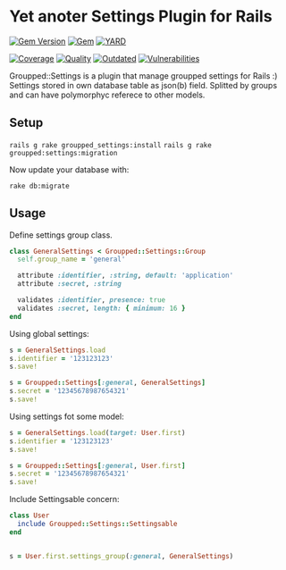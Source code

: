 # Yet anoter Settings Plugin for Rails

[![Gem Version](https://badge.fury.io/rb/groupped_settings.svg)](https://rubygems.org/gems/groupped_settings)
[![Gem](https://img.shields.io/gem/dt/groupped_settings.svg)](https://rubygems.org/gems/groupped_settings/versions)
[![YARD](https://badgen.net/badge/YARD/doc/blue)](http://www.rubydoc.info/gems/groupped_settings)


[![Coverage](https://lysander.x.rnds.pro/api/v1/badges/gs_quality.svg)](https://lysander.x.rnds.pro/api/v1/badges/gs_quality.html)
[![Quality](https://lysander.x.rnds.pro/api/v1/badges/gs_quality.svg)](https://lysander.x.rnds.pro/api/v1/badges/gs_quality.html)
[![Outdated](https://lysander.x.rnds.pro/api/v1/badges/gs_outdated.svg)](https://lysander.x.rnds.pro/api/v1/badges/gs_outdated.html)
[![Vulnerabilities](https://lysander.x.rnds.pro/api/v1/badges/gs_vulnerable.svg)](https://lysander.x.rnds.pro/api/v1/badges/gs_vulnerable.html)


Groupped::Settings is a plugin that manage groupped settings for Rails :) Settings stored in own database table as json(b) field. Splitted by groups and can have polymorphyc referece to other models.

## Setup

`rails g rake groupped_settings:install`
`rails g rake groupped:settings:migration`

Now update your database with:

`rake db:migrate`

## Usage

Define settings group class.
```ruby
class GeneralSettings < Groupped::Settings::Group
  self.group_name = 'general'

  attribute :identifier, :string, default: 'application'
  attribute :secret, :string

  validates :identifier, presence: true
  validates :secret, length: { minimum: 16 }
end
```

Using global settings:
```ruby
s = GeneralSettings.load
s.identifier = '123123123'
s.save!

s = Groupped::Settings[:general, GeneralSettings]
s.secret = '12345678987654321'
s.save!
```


Using settings fot some model:
```ruby
s = GeneralSettings.load(target: User.first)
s.identifier = '123123123'
s.save!

s = Groupped::Settings[:general, User.first]
s.secret = '12345678987654321'
s.save!
```

Include Settingsable concern:

```ruby
class User
  include Groupped::Settings::Settingsable
end


s = User.first.settings_group(:general, GeneralSettings)
```
